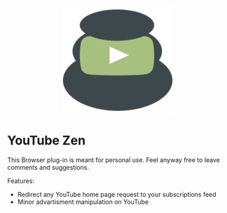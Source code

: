 <p align="center">
  <img
    width="250"
    src="icon.svg"
    alt="YouTube Zen - personal Browser plug-in to minimize distractions on YouTube."
  />
</p>

# YouTube Zen

This Browser plug-in is meant for personal use.
Feel anyway free to leave comments and suggestions.

Features:

- Redirect any YouTube home page request to your subscriptions feed
- Minor advartisment manipulation on YouTube
